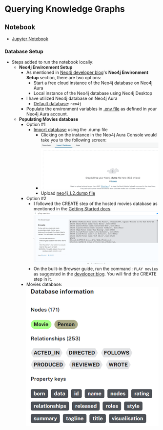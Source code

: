 # Querying Knowledge Graphs

## Notebook

- [Jupyter Notebook](../code/L2-query_with_cypher.ipynb)

### Database Setup

- Steps added to run the notebook locally:
  - **Neo4j Environment Setup**
    - As mentioned in [Neo4j developer blog](https://neo4j.com/developer-blog/knowledge-graph-rag-application/)'s **Neo4j Environment Setup** section, there are two options:
      - Start a free cloud instance of the Neo4j database on Neo4j Aura
      - Local instance of the Neo4j database using Neo4j Desktop
    - I have utilized Neo4j database on Neo4j Aura
      - [Default database](https://neo4j.com/docs/cypher-manual/current/introduction/cypher_neo4j/#built-in-databases): `neo4j`
    - Populate the environment variables in [.env file](../code/.env) as defined in your Neo4j Aura account.
  - **Populating Movies database**
    - Option #1
      - [Import database](https://neo4j.com/docs/aura/auradb/importing/import-database/) using the .dump file
        - Clicking on the instance in the Neo4j Aura Console would take you to the following screen:
        - ![Import database from .dump file](../images/2_1.png)
        - Upload [neo4j_L2.dump file](../code/data/neo4j_L2.dump)
    - Option #2
      - I followed the CREATE step of the hosted movies database as mentioned in the [Getting Started docs](https://neo4j.com/docs/getting-started/appendix/example-data/#_hosted_databases).
        ![CREATE command](../images/2_2.png)
      - On the built-in Browser guide, run the command `:PLAY movies` as suggested in the [developer blog](https://neo4j.com/developer-blog/getting-started-with-play-movies/). You will find the CREATE step in it.
    - Movies database: ![Movies database](../images/2_0.png)
